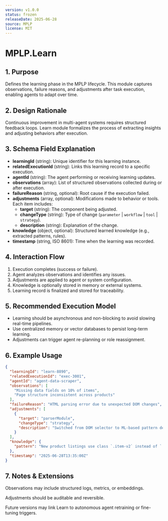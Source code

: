 ```yaml
---
version: v1.0.0
status: frozen
releaseDate: 2025-06-28
source: MPLP
license: MIT
---
```


# MPLP.Learn 
 
 ## 1. Purpose  
 Defines the learning phase in the MPLP lifecycle. This module captures observations, failure reasons, and adjustments after task execution, enabling agents to adapt over time. 
 
 ## 2. Design Rationale  
 Continuous improvement in multi-agent systems requires structured feedback loops. Learn module formalizes the process of extracting insights and adjusting behaviors after execution. 
 
 ## 3. Schema Field Explanation  
 - **learningId** (string): Unique identifier for this learning instance.  
 - **relatedExecutionId** (string): Links this learning record to a specific execution.  
 - **agentId** (string): The agent performing or receiving learning updates.  
 - **observations** (array): List of structured observations collected during or after execution.  
 - **failureReason** (string, optional): Root cause if the execution failed.  
 - **adjustments** (array, optional): Modifications made to behavior or tools. Each item includes:  
   - **target** (string): The component being adjusted.  
   - **changeType** (string): Type of change (`parameter` | `workflow` | `tool` | `strategy`).  
   - **description** (string): Explanation of the change.  
 - **knowledge** (object, optional): Structured learned knowledge (e.g., extracted patterns, rules).  
 - **timestamp** (string, ISO 8601): Time when the learning was recorded. 
 
 ## 4. Interaction Flow  
 1. Execution completes (success or failure).  
 2. Agent analyzes observations and identifies any issues.  
 3. Adjustments are applied to agent or system configuration.  
 4. Knowledge is optionally stored in memory or external systems.  
 5. Learning record is finalized and stored for traceability. 
 
 ## 5. Recommended Execution Model  
 - Learning should be asynchronous and non-blocking to avoid slowing real-time pipelines.  
 - Use centralized memory or vector databases to persist long-term learning.  
 - Adjustments can trigger agent re-planning or role reassignment. 
 
 ## 6. Example Usage  
 ```json 
 { 
   "learningId": "learn-8890", 
   "relatedExecutionId": "exec-3001", 
   "agentId": "agent-data-scraper", 
   "observations": [ 
     "Missing data fields on 10% of items", 
     "Page structure inconsistent across products" 
   ], 
   "failureReason": "HTML parsing error due to unexpected DOM changes", 
   "adjustments": [ 
     { 
       "target": "parserModule", 
       "changeType": "strategy", 
       "description": "Switched from DOM selector to ML-based pattern detection" 
     } 
   ], 
   "knowledge": { 
     "pattern": "New product listings use class `.item-v2` instead of `.item`" 
   }, 
   "timestamp": "2025-06-28T13:35:00Z" 
 } 
 ``` 
 
 ## 7. Notes & Extensions 
 Observations may include structured logs, metrics, or embeddings. 
 
 Adjustments should be auditable and reversible. 
 
 Future versions may link Learn to autonomous agent retraining or fine-tuning triggers.